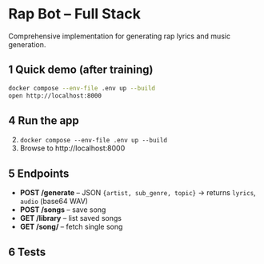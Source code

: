 # Rap Bot – Full Stack

Comprehensive implementation for generating rap lyrics and music generation.

## 1 Quick demo (after training)

```bash
docker compose --env-file .env up --build
open http://localhost:8000
```




## 4 Run the app

2. `docker compose --env-file .env up --build`  
3. Browse to http://localhost:8000

## 5 Endpoints

* **POST /generate** – JSON `{artist, sub_genre, topic}` → returns `lyrics`, `audio` (base64 WAV)
* **POST /songs** – save song
* **GET /library** – list saved songs
* **GET /song/<id>** – fetch single song

## 6 Tests

```bash

```

